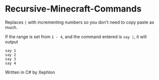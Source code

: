 # Recursive-Minecraft-Commands
Replaces `|` with incrementing numbers so you don't need to copy paste as much.

If the range is set from `1 - 4`, and the command entered is `say |`, it will output
```
say 1
say 2
say 3
say 4
```


Written in C# by Xephlon
